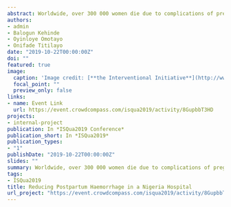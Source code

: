 ```yaml
---
abstract: Worldwide, over 300 000 women die due to complications of pregnancy and childbirth with most of the deaths occurring in sub-Saharan Africa and India. Postpartum haemorrhage (PPH) accounts for majority of these deaths. For every woman who dies of pregnancy-related causes, 20 to 30 others experience acute or chronic morbidity. PPH is largely due to poor uterine contraction in the third phase of labour, as well as bleeding from peri-partum injuries (episiotomy and perineal tear). Despite the rich evidence of the benefits of appropriate management in reducing PPH, many women do not receive this management due to poor adherence to standards. Review of data over a 16-month period from a medium 41-bed private hospital located in the centre of Ilorin, the capital of Kwara State which has approximately 700 childbirths annually with ~600 of them having vaginal births, showed that incidence rate for PPH was 8.5%. This is above the average standard in literature (0.9% - 6%). A team set to reduce by half the incidence of primary postpartum haemorrhage rate in the facility within 12 months.  The Model for Improvement (MFI) was used for this project. A multi-disciplinary team consisting of doctors, nurses, and management staff used QI tools including Flow Charts, Cause and Effect Diagrams and Pareto charts to identify the root causes and prioritize interventions. Interventions were implemented in 3 cycles of Plan-Do-Study-Act (PDSA). The primary outcome measurement was the monthly PPH rate in the facility. Secondary outcome measurements included rate of episiotomy and perineal tear. Results were monitored over a period of 12 months and the outcomes plotted on a run chart.  Following interventions, the monthly incidence of PPH decreased steadily decreased from an average of 8.5% to 4.1%. The episiotomy rate also decreased from 17.1% to 8.5%.
authors:
- admin
- Balogun Kehinde
- Oyinloye Omotayo
- Onifade Titilayo
date: "2019-10-22T00:00:00Z"
doi: ""
featured: true
image:
  caption: 'Image credit: [**the Interventional Initiative**](http://www.theii.org/miips/procedures/bleeding-after-childbirth)'
  focal_point: ""
  preview_only: false
links:
- name: Event Link
  url: https://event.crowdcompass.com/isqua2019/activity/8GupbbT3HD
projects:
- internal-project
publication: In *ISQua2019 Conference*
publication_short: In *ISQua2019*
publication_types:
- "1"
publishDate: "2019-10-22T00:00:00Z"
slides: ""
summary: Worldwide, over 300 000 women die due to complications of pregnancy and childbirth with postpartum haemorrhage accounts for majority of these deaths.
tags:
- ISQua2019
title: Reducing Postpartum Haemorrhage in a Nigeria Hospital
url_project: "https://event.crowdcompass.com/isqua2019/activity/8GupbbT3HD"
---
```



